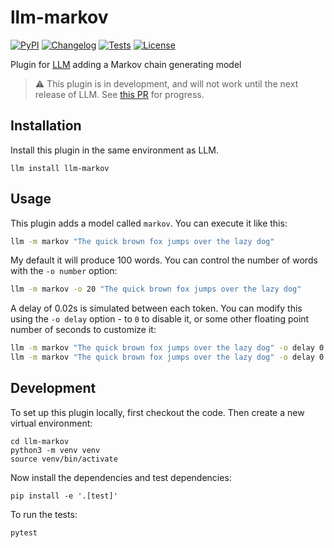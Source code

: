 # llm-markov

[![PyPI](https://img.shields.io/pypi/v/llm-markov.svg)](https://pypi.org/project/llm-markov/)
[![Changelog](https://img.shields.io/github/v/release/simonw/llm-markov?include_prereleases&label=changelog)](https://github.com/simonw/llm-markov/releases)
[![Tests](https://github.com/simonw/llm-markov/workflows/Test/badge.svg)](https://github.com/simonw/llm-markov/actions?query=workflow%3ATest)
[![License](https://img.shields.io/badge/license-Apache%202.0-blue.svg)](https://github.com/simonw/llm-markov/blob/main/LICENSE)

Plugin for [LLM](https://llm.datasette.io/) adding a Markov chain generating model

> ⚠️ This plugin is in development, and will not work until the next release of LLM. See [this PR](https://github.com/simonw/llm/pull/65) for progress.

## Installation

Install this plugin in the same environment as LLM.

    llm install llm-markov

## Usage

This plugin adds a model called `markov`. You can execute it like this:

```bash
llm -m markov "The quick brown fox jumps over the lazy dog"
```

My default it will produce 100 words. You can control the number of words with the `-o number` option:

```bash
llm -m markov -o 20 "The quick brown fox jumps over the lazy dog"
```
A delay of 0.02s is simulated between each token. You can modify this using the `-o delay` option - to `0` to disable it, or some other floating point number of seconds to customize it:

```bash
llm -m markov "The quick brown fox jumps over the lazy dog" -o delay 0
llm -m markov "The quick brown fox jumps over the lazy dog" -o delay 0.1 -o length 20
```

## Development

To set up this plugin locally, first checkout the code. Then create a new virtual environment:

    cd llm-markov
    python3 -m venv venv
    source venv/bin/activate

Now install the dependencies and test dependencies:

    pip install -e '.[test]'

To run the tests:

    pytest
